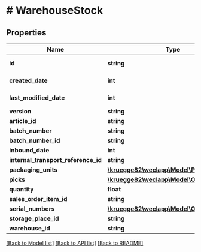 # # WarehouseStock

## Properties

Name | Type | Description | Notes
------------ | ------------- | ------------- | -------------
**id** | **string** |  | [optional] [readonly]
**created_date** | **int** |  | [optional] [readonly]
**last_modified_date** | **int** |  | [optional] [readonly]
**version** | **string** |  | [optional]
**article_id** | **string** |  | [optional]
**batch_number** | **string** |  | [optional]
**batch_number_id** | **string** |  | [optional]
**inbound_date** | **int** |  | [optional]
**internal_transport_reference_id** | **string** |  | [optional]
**packaging_units** | [**\kruegge82\weclapp\Model\PackagingUnit[]**](PackagingUnit.md) |  | [optional]
**picks** | [**\kruegge82\weclapp\Model\OnlyId[]**](OnlyId.md) |  | [optional]
**quantity** | **float** |  | [optional]
**sales_order_item_id** | **string** |  | [optional]
**serial_numbers** | [**\kruegge82\weclapp\Model\OnlyId[]**](OnlyId.md) |  | [optional]
**storage_place_id** | **string** |  | [optional]
**warehouse_id** | **string** |  | [optional]

[[Back to Model list]](../../README.md#models) [[Back to API list]](../../README.md#endpoints) [[Back to README]](../../README.md)
